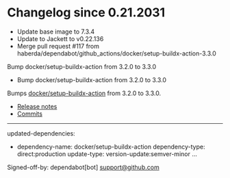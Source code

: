 # Changelog since 0.21.2031
- Update base image to 7.3.4 
- Update to Jackett to v0.22.136 
- Merge pull request #117 from haberda/dependabot/github_actions/docker/setup-buildx-action-3.3.0

Bump docker/setup-buildx-action from 3.2.0 to 3.3.0 
- Bump docker/setup-buildx-action from 3.2.0 to 3.3.0

Bumps [docker/setup-buildx-action](https://github.com/docker/setup-buildx-action) from 3.2.0 to 3.3.0.
- [Release notes](https://github.com/docker/setup-buildx-action/releases)
- [Commits](https://github.com/docker/setup-buildx-action/compare/v3.2.0...v3.3.0)

---
updated-dependencies:
- dependency-name: docker/setup-buildx-action
  dependency-type: direct:production
  update-type: version-update:semver-minor
...

Signed-off-by: dependabot[bot] <support@github.com> 
